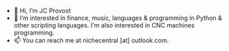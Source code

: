 - 👋 Hi, I’m JC Provost
- 👀 I’m interested in finance, music, languages & programming in Python & other scripting languages.  I'm also interested in CNC machines programming.
- 📫 You can reach me at nichecentral [at] outlook.com.
<!---
jcprovost/jcprovost is a ✨ special ✨ repository because its `README.md` (this file) appears on your GitHub profile.
You can click the Preview link to take a look at your changes.
--->
